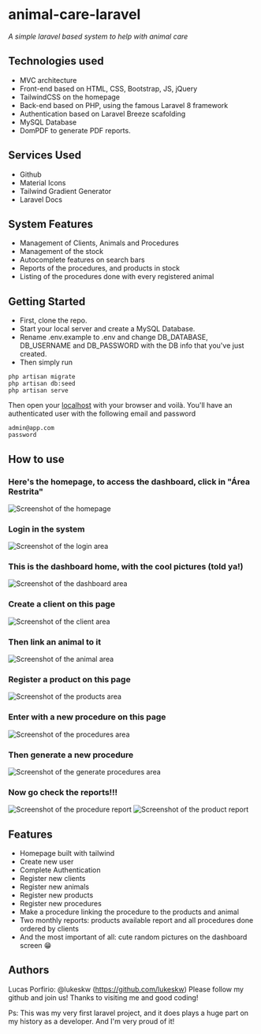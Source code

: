 # animal-care-laravel
_A simple laravel based system to help with animal care_

## Technologies used
- MVC architecture
- Front-end based on HTML, CSS, Bootstrap, JS, jQuery
- TailwindCSS on the homepage
- Back-end based on PHP, using the famous Laravel 8 framework
- Authentication based on Laravel Breeze scafolding
- MySQL Database
- DomPDF to generate PDF reports.

## Services Used
- Github
- Material Icons
- Tailwind Gradient Generator
- Laravel Docs

## System Features
- Management of Clients, Animals and Procedures
- Management of the stock
- Autocomplete features on search bars
- Reports of the procedures, and products in stock
- Listing of the procedures done with every registered animal

## Getting Started
- First, clone the repo.
- Start your local server and create a MySQL Database.
- Rename .env.example to .env and change DB_DATABASE, DB_USERNAME and DB_PASSWORD with the DB info that you've just created.
- Then simply run
```
php artisan migrate
php artisan db:seed
php artisan serve
```

Then open your [localhost](http://localhost:8000/) with your browser and voilà. You'll have an authenticated user with the following email and password
```
admin@app.com
password
```

## How to use

### Here's the homepage, to access the dashboard, click in "Área Restrita"
![Screenshot of the homepage](/public/readme/homepage.png)

### Login in the system
![Screenshot of the login area](/public/readme/login.png)

### This is the dashboard home, with the cool pictures (told ya!)
![Screenshot of the dashboard area](/public/readme/dashboard.png)

### Create a client on this page
![Screenshot of the client area](/public/readme/clients.png)

### Then link an animal to it
![Screenshot of the animal area](/public/readme/animals.png)

### Register a product on this page
![Screenshot of the products area](/public/readme/products.png)

### Enter with a new procedure on this page
![Screenshot of the procedures area](/public/readme/procedure.png)

### Then generate a new procedure
![Screenshot of the generate procedures area](/public/readme/generate_procedure.png)

### Now go check the reports!!!
![Screenshot of the procedure report](/public/readme/procedure_report.png)
![Screenshot of the product report](/public/readme/products_report.png)

## Features
- Homepage built with tailwind
- Create new user
- Complete Authentication
- Register new clients
- Register new animals
- Register new products
- Register new procedures
- Make a procedure linking the procedure to the products and animal
- Two monthly reports: products available report and all procedures done ordered by clients
- And the most important of all: cute random pictures on the dashboard screen 😁

## Authors
Lucas Porfirio: @lukeskw (https://github.com/lukeskw)
Please follow my github and join us! Thanks to visiting me and good coding!

Ps: This was my very first laravel project, and it does plays a huge part on my history as a developer. And I'm very proud of it!
